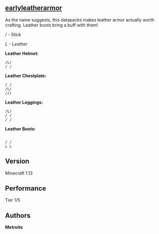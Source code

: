 ## [earlyleatherarmor](https://minhaskamal.github.io/DownGit/#/home?url=https://github.com/Metroite/datapacks/tree/1.13/earlyleatherarmor&rootDirectory=false)

As the name suggests, this datapacks makes leather armor actually worth crafting. Leather boots bring a buff with them!

*/ - Stick*

*L - Leather*

**Leather Helmet:**
```
/L/
/ /

```

**Leather Chestplate:**
```
/ /
/L/
///
```

**Leather Leggings:**
```
/L/
/ /
/ /
```

**Leather Boots:**
```

/ /
L L
```

## Version

Minecraft 1.13

## Performance

Tier 1/5

## Authors

**Metroite**
